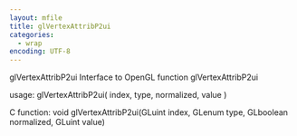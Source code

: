 ```yaml
---
layout: mfile
title: glVertexAttribP2ui
categories:
  - wrap
encoding: UTF-8
---
```


glVertexAttribP2ui  Interface to OpenGL function glVertexAttribP2ui

usage:  glVertexAttribP2ui( index, type, normalized, value )

C function:  void glVertexAttribP2ui(GLuint index, GLenum type, GLboolean normalized, GLuint value)